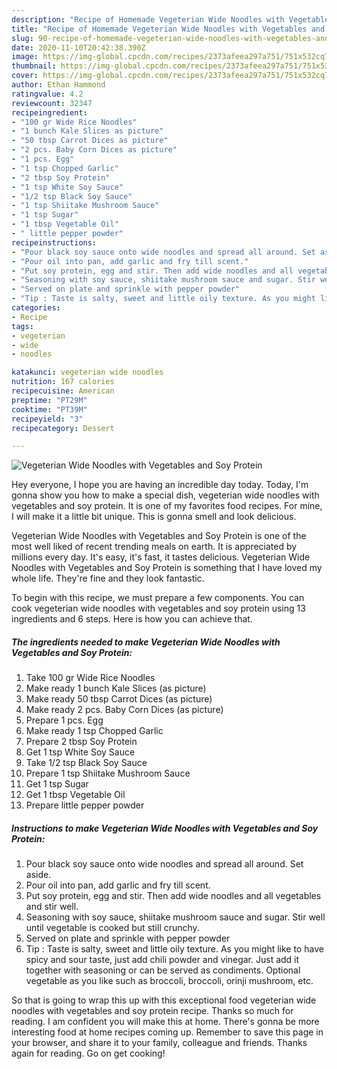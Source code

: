 ```yaml
---
description: "Recipe of Homemade Vegeterian Wide Noodles with Vegetables and Soy Protein"
title: "Recipe of Homemade Vegeterian Wide Noodles with Vegetables and Soy Protein"
slug: 90-recipe-of-homemade-vegeterian-wide-noodles-with-vegetables-and-soy-protein
date: 2020-11-10T20:42:38.390Z
image: https://img-global.cpcdn.com/recipes/2373afeea297a751/751x532cq70/vegeterian-wide-noodles-with-vegetables-and-soy-protein-recipe-main-photo.jpg
thumbnail: https://img-global.cpcdn.com/recipes/2373afeea297a751/751x532cq70/vegeterian-wide-noodles-with-vegetables-and-soy-protein-recipe-main-photo.jpg
cover: https://img-global.cpcdn.com/recipes/2373afeea297a751/751x532cq70/vegeterian-wide-noodles-with-vegetables-and-soy-protein-recipe-main-photo.jpg
author: Ethan Hammond
ratingvalue: 4.2
reviewcount: 32347
recipeingredient:
- "100 gr Wide Rice Noodles"
- "1 bunch Kale Slices as picture"
- "50 tbsp Carrot Dices as picture"
- "2 pcs. Baby Corn Dices as picture"
- "1 pcs. Egg"
- "1 tsp Chopped Garlic"
- "2 tbsp Soy Protein"
- "1 tsp White Soy Sauce"
- "1/2 tsp Black Soy Sauce"
- "1 tsp Shiitake Mushroom Sauce"
- "1 tsp Sugar"
- "1 tbsp Vegetable Oil"
- " little pepper powder"
recipeinstructions:
- "Pour black soy sauce onto wide noodles and spread all around. Set aside."
- "Pour oil into pan, add garlic and fry till scent."
- "Put soy protein, egg and stir. Then add wide noodles and all vegetables and stir well."
- "Seasoning with soy sauce, shiitake mushroom sauce and sugar. Stir well until vegetable is cooked but still crunchy."
- "Served on plate and sprinkle with pepper powder"
- "Tip : Taste is salty, sweet and little oily texture. As you might like to have spicy and sour taste, just add chili powder and vinegar. Just add it together with seasoning or can be served as condiments. Optional vegetable as you like such as broccoli, broccoli, orinji mushroom, etc."
categories:
- Recipe
tags:
- vegeterian
- wide
- noodles

katakunci: vegeterian wide noodles 
nutrition: 167 calories
recipecuisine: American
preptime: "PT29M"
cooktime: "PT39M"
recipeyield: "3"
recipecategory: Dessert

---
```



![Vegeterian Wide Noodles with Vegetables and Soy Protein](https://img-global.cpcdn.com/recipes/2373afeea297a751/751x532cq70/vegeterian-wide-noodles-with-vegetables-and-soy-protein-recipe-main-photo.jpg)

Hey everyone, I hope you are having an incredible day today. Today, I'm gonna show you how to make a special dish, vegeterian wide noodles with vegetables and soy protein. It is one of my favorites food recipes. For mine, I will make it a little bit unique. This is gonna smell and look delicious.



Vegeterian Wide Noodles with Vegetables and Soy Protein is one of the most well liked of recent trending meals on earth. It is appreciated by millions every day. It's easy, it's fast, it tastes delicious. Vegeterian Wide Noodles with Vegetables and Soy Protein is something that I have loved my whole life. They're fine and they look fantastic.


To begin with this recipe, we must prepare a few components. You can cook vegeterian wide noodles with vegetables and soy protein using 13 ingredients and 6 steps. Here is how you can achieve that.

<!--inarticleads1-->

##### The ingredients needed to make Vegeterian Wide Noodles with Vegetables and Soy Protein:

1. Take 100 gr Wide Rice Noodles
1. Make ready 1 bunch Kale Slices (as picture)
1. Make ready 50 tbsp Carrot Dices (as picture)
1. Make ready 2 pcs. Baby Corn Dices (as picture)
1. Prepare 1 pcs. Egg
1. Make ready 1 tsp Chopped Garlic
1. Prepare 2 tbsp Soy Protein
1. Get 1 tsp White Soy Sauce
1. Take 1/2 tsp Black Soy Sauce
1. Prepare 1 tsp Shiitake Mushroom Sauce
1. Get 1 tsp Sugar
1. Get 1 tbsp Vegetable Oil
1. Prepare  little pepper powder




<!--inarticleads2-->

##### Instructions to make Vegeterian Wide Noodles with Vegetables and Soy Protein:

1. Pour black soy sauce onto wide noodles and spread all around. Set aside.
1. Pour oil into pan, add garlic and fry till scent.
1. Put soy protein, egg and stir. Then add wide noodles and all vegetables and stir well.
1. Seasoning with soy sauce, shiitake mushroom sauce and sugar. Stir well until vegetable is cooked but still crunchy.
1. Served on plate and sprinkle with pepper powder
1. Tip : Taste is salty, sweet and little oily texture. As you might like to have spicy and sour taste, just add chili powder and vinegar. Just add it together with seasoning or can be served as condiments. Optional vegetable as you like such as broccoli, broccoli, orinji mushroom, etc.




So that is going to wrap this up with this exceptional food vegeterian wide noodles with vegetables and soy protein recipe. Thanks so much for reading. I am confident you will make this at home. There's gonna be more interesting food at home recipes coming up. Remember to save this page in your browser, and share it to your family, colleague and friends. Thanks again for reading. Go on get cooking!
